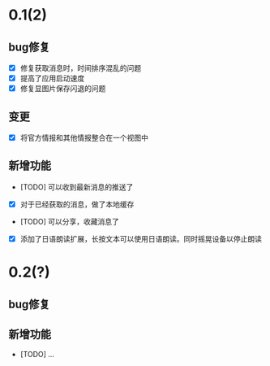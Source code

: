 #  0.1(2)
## bug修复
 - [x] 修复获取消息时，时间排序混乱的问题
 - [x] 提高了应用启动速度
 - [x] 修复显图片保存闪退的问题
 
 ## 变更
  - [x] 将官方情报和其他情报整合在一个视图中
 ## 新增功能
 - [TODO] 可以收到最新消息的推送了
 - [x] 对于已经获取的消息，做了本地缓存
 - [TODO] 可以分享，收藏消息了
 - [x] 添加了日语朗读扩展，长按文本可以使用日语朗读。同时摇晃设备以停止朗读
 
# 0.2(?)
## bug修复
## 新增功能
- [TODO] ...
